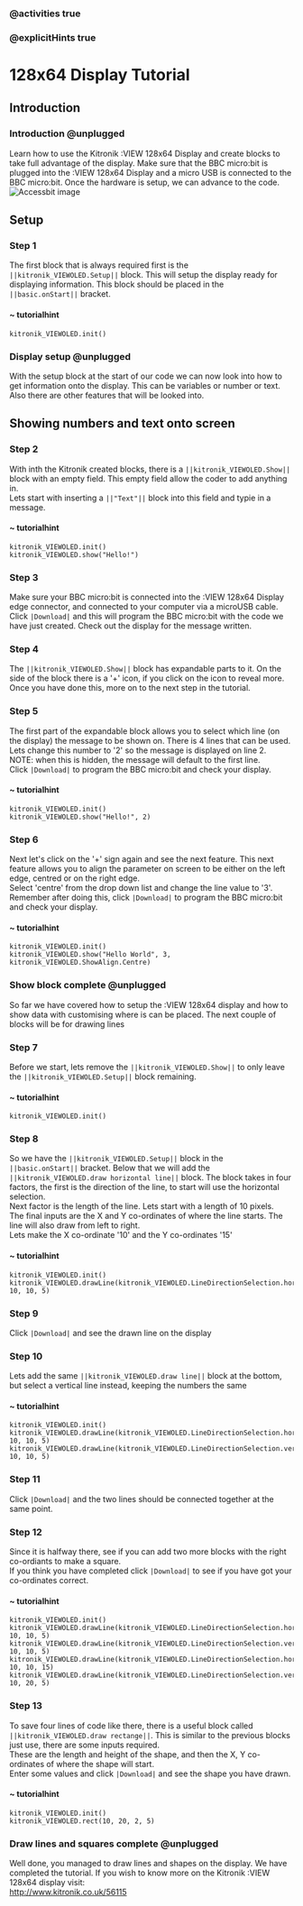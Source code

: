 ### @activities true
### @explicitHints true

# 128x64 Display Tutorial

## Introduction
### Introduction @unplugged
Learn how to use the Kitronik :VIEW 128x64 Display and create blocks to take full advantage of the display. 
Make sure that the BBC micro:bit is plugged into the :VIEW 128x64 Display and a micro USB is connected to the BBC micro:bit.
Once the hardware is setup, we can advance to the code.
![Accessbit image](https://KitronikLtd.github.io/pxt-kitronik-accessbit/assets/accessbit-angle.png)

## Setup
### Step 1
The first block that is always required first is the ``||kitronik_VIEWOLED.Setup||`` block. This will setup the display ready for displaying information.  This block should be placed in the ``||basic.onStart||`` bracket.
#### ~ tutorialhint
```blocks
kitronik_VIEWOLED.init()
```

### Display setup @unplugged
With the setup block at the start of our code we can now look into how to get information onto the display.
This can be variables or number or text.  Also there are other features that will be looked into.

## Showing numbers and text onto screen
### Step 2
With inth the Kitronik created blocks, there is a ``||kitronik_VIEWOLED.Show||`` block with an empty field.  This empty field allow the coder to add anything in.  
Lets start with inserting a ``||"Text"||`` block into this field and typie in a message.
#### ~ tutorialhint
```blocks
kitronik_VIEWOLED.init()
kitronik_VIEWOLED.show("Hello!")
```

### Step 3
Make sure your BBC micro:bit is connected into the :VIEW 128x64 Display edge connector, and connected to your computer via a microUSB cable.  
Click ``|Download|`` and this will program the BBC micro:bit with the code we have just created.  Check out the display for the message written.

### Step 4
The ``||kitronik_VIEWOLED.Show||`` block has expandable parts to it.  On the side of the block there is a '+' icon, if you click on the icon to reveal more.  
Once you have done this, more on to the next step in the tutorial.


### Step 5
The first part of the expandable block allows you to select which line (on the display) the message to be shown on. There is 4 lines that can be used.  Lets change this number to '2' so the message is displayed on line 2.  
NOTE: when this is hidden, the message will default to the first line.  
Click ``|Download|`` to program the BBC micro:bit and check your display.
#### ~ tutorialhint
```blocks
kitronik_VIEWOLED.init()
kitronik_VIEWOLED.show("Hello!", 2)
```

### Step 6
Next let's click on the '+' sign again and see the next feature.  This next feature allows you to align the parameter on screen to be either on the left edge, centred or on the right edge.  
Select 'centre' from the drop down list and change the line value to '3'.  
Remember after doing this, click ``|Download|`` to program the BBC micro:bit and check your display.
#### ~ tutorialhint
```blocks
kitronik_VIEWOLED.init()
kitronik_VIEWOLED.show("Hello World", 3, kitronik_VIEWOLED.ShowAlign.Centre)
```

### Show block complete @unplugged
So far we have covered how to setup the :VIEW 128x64 display and how to show data with customising where is can be placed.
The next couple of blocks will be for drawing lines

### Step 7
Before we start, lets remove the ``||kitronik_VIEWOLED.Show||`` to only leave the ``||kitronik_VIEWOLED.Setup||`` block remaining.
#### ~ tutorialhint
```blocks
kitronik_VIEWOLED.init()
```

### Step 8
So we have the ``||kitronik_VIEWOLED.Setup||`` block in the ``||basic.onStart||`` bracket. Below that we will add the ``||kitronik_VIEWOLED.draw horizontal line||`` block.
The block takes in four factors, the first is the direction of the line, to start will use the horizontal selection.  
Next factor is the length of the line.  Lets start with a length of 10 pixels.  
The final inputs are the X and Y co-ordinates of where the line starts.  The line will also draw from left to right.  
Lets make the X co-ordinate '10' and the Y co-ordinates '15'
#### ~ tutorialhint
```blocks
kitronik_VIEWOLED.init()
kitronik_VIEWOLED.drawLine(kitronik_VIEWOLED.LineDirectionSelection.horiztonal, 10, 10, 5)
```

### Step 9
Click ``|Download|`` and see the drawn line on the display

### Step 10
Lets add the same ``||kitronik_VIEWOLED.draw line||`` block at the bottom, but select a vertical line instead, keeping the numbers the same
#### ~ tutorialhint
```blocks
kitronik_VIEWOLED.init()
kitronik_VIEWOLED.drawLine(kitronik_VIEWOLED.LineDirectionSelection.horiztonal, 10, 10, 5)
kitronik_VIEWOLED.drawLine(kitronik_VIEWOLED.LineDirectionSelection.vertical, 10, 10, 5)
```
### Step 11
Click ``|Download|`` and the two lines should be connected together at the same point.

### Step 12
Since it is halfway there, see if you can add two more blocks with the right co-ordiants to make a square.  
If you think you have completed click ``|Download|`` to see if you have got your co-ordinates correct.
#### ~ tutorialhint
```blocks
kitronik_VIEWOLED.init()
kitronik_VIEWOLED.drawLine(kitronik_VIEWOLED.LineDirectionSelection.horiztonal, 10, 10, 5)
kitronik_VIEWOLED.drawLine(kitronik_VIEWOLED.LineDirectionSelection.vertical, 10, 10, 5)
kitronik_VIEWOLED.drawLine(kitronik_VIEWOLED.LineDirectionSelection.horiztonal, 10, 10, 15)
kitronik_VIEWOLED.drawLine(kitronik_VIEWOLED.LineDirectionSelection.vertical, 10, 20, 5)
```

### Step 13
To save four lines of code like there, there is a useful block called ``||kitronik_VIEWOLED.draw rectange||``.
This is similar to the previous blocks just use, there are some inputs required.  
These are the length and height of the shape, and then the X, Y co-ordinates of where the shape will start.  
Enter some values and click ``|Download|`` and see the shape you have drawn.
#### ~ tutorialhint
```blocks
kitronik_VIEWOLED.init()
kitronik_VIEWOLED.rect(10, 20, 2, 5)
```

### Draw lines and squares complete @unplugged
Well done, you managed to draw lines and shapes on the display. We have completed the tutorial.  If you wish to know more on the Kitronik :VIEW 128x64 display visit:  
http://www.kitronik.co.uk/56115